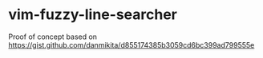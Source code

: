 # vim-fuzzy-line-searcher
Proof of concept based on https://gist.github.com/danmikita/d855174385b3059cd6bc399ad799555e
